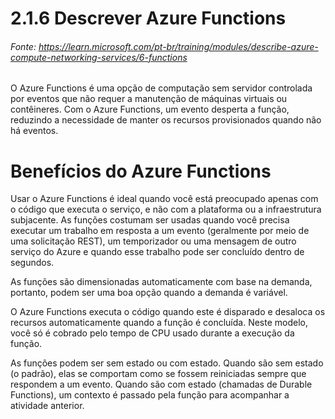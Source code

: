 # 2.1.6 Descrever Azure Functions
###### Fonte: https://learn.microsoft.com/pt-br/training/modules/describe-azure-compute-networking-services/6-functions

O Azure Functions é uma opção de computação sem servidor controlada por eventos que não requer a manutenção de máquinas virtuais ou contêineres. Com o Azure Functions, um evento desperta a função, reduzindo a necessidade de manter os recursos provisionados quando não há eventos.

# Benefícios do Azure Functions

Usar o Azure Functions é ideal quando você está preocupado apenas com o código que executa o serviço, e não com a plataforma ou a infraestrutura subjacente. As funções costumam ser usadas quando você precisa executar um trabalho em resposta a um evento (geralmente por meio de uma solicitação REST), um temporizador ou uma mensagem de outro serviço do Azure e quando esse trabalho pode ser concluído dentro de segundos.

As funções são dimensionadas automaticamente com base na demanda, portanto, podem ser uma boa opção quando a demanda é variável.

O Azure Functions executa o código quando este é disparado e desaloca os recursos automaticamente quando a função é concluída. Neste modelo, você só é cobrado pelo tempo de CPU usado durante a execução da função.

As funções podem ser sem estado ou com estado. Quando são sem estado (o padrão), elas se comportam como se fossem reiniciadas sempre que respondem a um evento. Quando são com estado (chamadas de Durable Functions), um contexto é passado pela função para acompanhar a atividade anterior.

